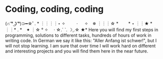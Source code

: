 # Coding, coding, coding 
(∩ ͡° ͜ʖ ͡°)⊃━☆ﾟ. *
┊┊┊┊⋆ ✧　 　 · 　 ✧　✵
┊┊┊☆ *　　 * ⋆
┊┊★ *
┊┊* . *　✦
┊☆ ° ✧　 · ☆.´ `. ☽¸.☆
★*
Here you will find my first steps in programming, solutions to different tasks, hundreds of hours of work in writing code. 
In German we say it like this: "Aller Anfang ist schwer!", but I will not stop learning. I am sure that over time I will work hard on different and interesting projects and you will find them here in the near future.
